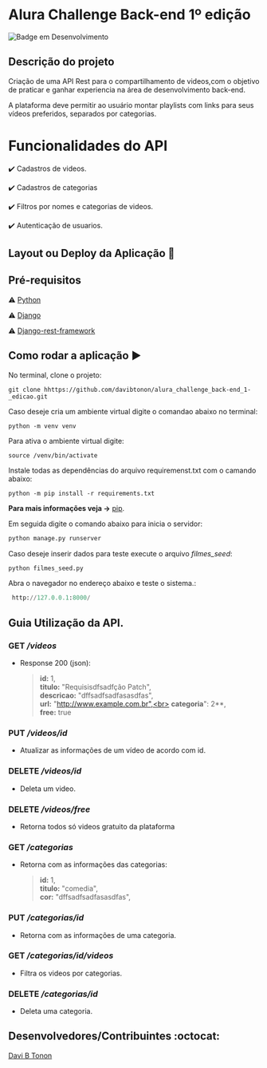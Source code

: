 # Alura Challenge Back-end 1º edição

![Badge em Desenvolvimento](http://img.shields.io/static/v1?label=STATUS&message=EM%20DESENVOLVIMENTO&color=GREEN&style=for-the-badge)

## Descrição do projeto 

<p align="justify">
  Criação de uma API Rest para o compartilhamento de videos,com o objetivo de praticar e ganhar experiencia na área de desenvolvimento back-end.

  A plataforma deve permitir ao usuário montar playlists com links para seus vídeos preferidos, separados por categorias.
</p>


# Funcionalidades do API

:heavy_check_mark: Cadastros de videos. 

:heavy_check_mark: Cadastros de categorias

:heavy_check_mark: Filtros por nomes e categorias de videos.

:heavy_check_mark: Autenticação de usuarios.

## Layout ou Deploy da Aplicação :dash:


## Pré-requisitos

:warning: [Python](https://www.python.org/)

:warning: [Django](https://www.djangoproject.com/)

:warning: [Django-rest-framework](https://www.django-rest-framework.org/)


## Como rodar a aplicação :arrow_forward:

No terminal, clone o projeto:

```
git clone hhttps://github.com/davibtonon/alura_challenge_back-end_1-_edicao.git
```

Caso deseje cria um ambiente virtual digite o comandao abaixo no terminal:

```#python
python -m venv venv 
```

Para ativa o ambiente virtual digite:

```#shell
source /venv/bin/activate
```

Instale todas as dependências do arquivo requiremenst.txt com o camando abaixo:

```#python
python -m pip install -r requirements.txt
```

**Para mais informações veja ->** [pip](https://pip.pypa.io/en/stable/user_guide/).

Em seguida digite o comando abaixo para inicia o servidor:

``` python
python manage.py runserver
```

Caso deseje inserir dados para teste execute o arquivo *filmes_seed*:

``` python
python filmes_seed.py
```

Abra o navegador no endereço abaixo e teste o sistema.:

``` python
 http://127.0.0.1:8000/
```

## Guia Utilização da API.

### GET */videos*

- Response 200 (json):

  > **id:** 1,<br>
    **titulo:** "Requisisdfsadfção Patch",<br>
    **descricao:** "dffsadfsadfasasdfas",<br>
    **url:** "http://www.example.com.br",<br>
    **categoria**": 2**,<br>
    **free:** true

### PUT */videos/id*

- Atualizar as informações de um vídeo de acordo com id.

### DELETE */videos/id*

- Deleta um video.

### DELETE */videos/free*

- Retorna todos só videos gratuito da plataforma

### GET */categorias*

- Retorna com as informações das categorias:

  > **id:** 1,<br>
    **titulo:** "comedia",<br>
    **cor:** "dffsadfsadfasasdfas",<br>

### PUT */categorias/id*

- Retorna com as informações de uma categoria.

### GET */categorias/id/videos*

- Filtra os videos por categorias.

### DELETE */categorias/id*

- Deleta uma categoria.

## Desenvolvedores/Contribuintes :octocat:
[Davi B Tonon](https://github.com/davibtonon)